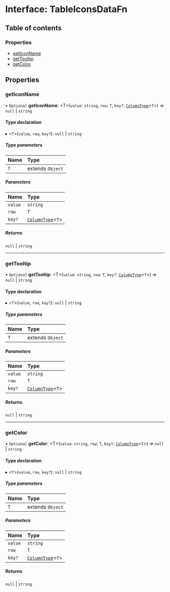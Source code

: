 # Interface: TableIconsDataFn

## Table of contents

### Properties

- [getIconName](TableIconsDataFn.md#geticonname)
- [getTooltip](TableIconsDataFn.md#gettooltip)
- [getColor](TableIconsDataFn.md#getcolor)

## Properties

### getIconName

• `Optional` **getIconName**: <T\>(`value`: `string`, `row`: `T`, `key?`: [`ColumnType`](../README.md#columntype)<`T`\>) => ``null`` \| `string`

#### Type declaration

▸ <`T`\>(`value`, `row`, `key?`): ``null`` \| `string`

##### Type parameters

| Name | Type |
| :------ | :------ |
| `T` | extends `Object` |

##### Parameters

| Name | Type |
| :------ | :------ |
| `value` | `string` |
| `row` | `T` |
| `key?` | [`ColumnType`](../README.md#columntype)<`T`\> |

##### Returns

``null`` \| `string`

___

### getTooltip

• `Optional` **getTooltip**: <T\>(`value`: `string`, `row`: `T`, `key?`: [`ColumnType`](../README.md#columntype)<`T`\>) => ``null`` \| `string`

#### Type declaration

▸ <`T`\>(`value`, `row`, `key?`): ``null`` \| `string`

##### Type parameters

| Name | Type |
| :------ | :------ |
| `T` | extends `Object` |

##### Parameters

| Name | Type |
| :------ | :------ |
| `value` | `string` |
| `row` | `T` |
| `key?` | [`ColumnType`](../README.md#columntype)<`T`\> |

##### Returns

``null`` \| `string`

___

### getColor

• `Optional` **getColor**: <T\>(`value`: `string`, `row`: `T`, `key?`: [`ColumnType`](../README.md#columntype)<`T`\>) => ``null`` \| `string`

#### Type declaration

▸ <`T`\>(`value`, `row`, `key?`): ``null`` \| `string`

##### Type parameters

| Name | Type |
| :------ | :------ |
| `T` | extends `Object` |

##### Parameters

| Name | Type |
| :------ | :------ |
| `value` | `string` |
| `row` | `T` |
| `key?` | [`ColumnType`](../README.md#columntype)<`T`\> |

##### Returns

``null`` \| `string`
